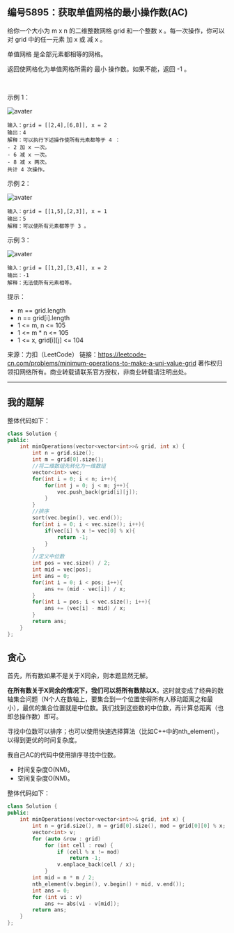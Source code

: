 ## 编号5895：获取单值网格的最小操作数(AC)

给你一个大小为 m x n 的二维整数网格 grid 和一个整数 x 。每一次操作，你可以对 grid 中的任一元素 加 x 或 减 x 。

单值网格 是全部元素都相等的网格。

返回使网格化为单值网格所需的 最小 操作数。如果不能，返回 -1 。

 

示例 1：

![avater](https://assets.leetcode.com/uploads/2021/09/21/gridtxt.png)

```
输入：grid = [[2,4],[6,8]], x = 2
输出：4
解释：可以执行下述操作使所有元素都等于 4 ： 
- 2 加 x 一次。
- 6 减 x 一次。
- 8 减 x 两次。
共计 4 次操作。
```
示例 2：

![avater](https://assets.leetcode.com/uploads/2021/09/21/gridtxt-1.png)
```
输入：grid = [[1,5],[2,3]], x = 1
输出：5
解释：可以使所有元素都等于 3 。
```
示例 3：

![avater](https://assets.leetcode.com/uploads/2021/09/21/gridtxt-2.png)

```
输入：grid = [[1,2],[3,4]], x = 2
输出：-1
解释：无法使所有元素相等。 
```
提示：

* m == grid.length
* n == grid[i].length
* 1 <= m, n <= 105
* 1 <= m * n <= 105
* 1 <= x, grid[i][j] <= 104

来源：力扣（LeetCode）
链接：https://leetcode-cn.com/problems/minimum-operations-to-make-a-uni-value-grid
著作权归领扣网络所有。商业转载请联系官方授权，非商业转载请注明出处。

---

## 我的题解

整体代码如下：
```c++
class Solution {
public:
    int minOperations(vector<vector<int>>& grid, int x) {
        int n = grid.size();
        int m = grid[0].size();
        //将二维数组先转化为一维数组
        vector<int> vec;
        for(int i = 0; i < n; i++){
            for(int j = 0; j < m; j++){
                vec.push_back(grid[i][j]);
            }
        }
        //排序
        sort(vec.begin(), vec.end());
        for(int i = 0; i < vec.size(); i++){
            if(vec[i] % x != vec[0] % x){
                return -1;
            }
        }
        //定义中位数
        int pos = vec.size() / 2;
        int mid = vec[pos];
        int ans = 0;
        for(int i = 0; i < pos; i++){
            ans += (mid - vec[i]) / x;
        }
        for(int i = pos; i < vec.size(); i++){
            ans += (vec[i] - mid) / x;
        }
        return ans;
    }
};
```

## 贪心

首先，所有数如果不是关于X同余，则本题显然无解。

**在所有数关于X同余的情况下，我们可以将所有数除以X**。这时就变成了经典的数轴集合问题（N个人在数轴上，要集合到一个位置使得所有人移动距离之和最小），最优的集合位置就是中位数。我们找到这些数的中位数，再计算总距离（也即总操作数）即可。

寻找中位数可以排序；也可以使用快速选择算法（比如C++中的nth_element），以得到更优的时间复杂度。

我自己AC的代码中使用排序寻找中位数。

* 时间复杂度O(NM)。
* 空间复杂度O(NM)。

整体代码如下：
```c++
class Solution {
public:
    int minOperations(vector<vector<int>>& grid, int x) {
        int n = grid.size(), m = grid[0].size(), mod = grid[0][0] % x;
        vector<int> v;
        for (auto &row : grid)
            for (int cell : row) {
                if (cell % x != mod)
                    return -1;
                v.emplace_back(cell / x);
            }
        int mid = n * m / 2;
        nth_element(v.begin(), v.begin() + mid, v.end());
        int ans = 0;
        for (int vi : v)
            ans += abs(vi - v[mid]);
        return ans;
    }
};
```
